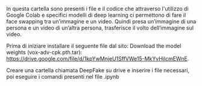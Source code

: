 In questa cartella sono presenti i file e il codice che attraverso l'utilizzo di Google Colab e specifici modelli di deep learning ci permettono di fare il face swapping tra un’immagine e un video. Quindi presa un’immagine di una persona e un video di un’altra persona, trasferisce il volto dell’immagine sul video.

Prima di iniziare installare il seguente file dal sito: Download the model weights (vox-adv-cpk.pth.tar): https://drive.google.com/file/d/1kpYwMnjeU1SffVWe15-MkYvHjlcmEWnE.

Creare una cartella chiamata DeepFake su drive e inserire i file necessari, poi eseguire i comandi presenti nel file .ipynb
